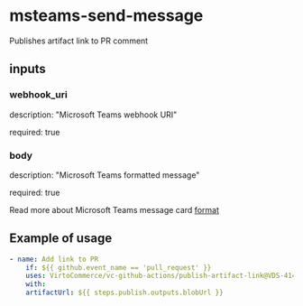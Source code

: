 # msteams-send-message

Publishes artifact link to PR comment

## inputs

### webhook_uri

description: "Microsoft Teams webhook URI"

required: true

### body

description: "Microsoft Teams formatted message"

required: true

Read more about Microsoft Teams message card [format](https://docs.microsoft.com/en-us/microsoftteams/platform/webhooks-and-connectors/how-to/connectors-using?tabs=cURL)

## Example of usage

```yaml
- name: Add link to PR
    if: ${{ github.event_name == 'pull_request' }}
    uses: VirtoCommerce/vc-github-actions/publish-artifact-link@VDS-414
    with:
    artifactUrl: ${{ steps.publish.outputs.blobUrl }}
```
